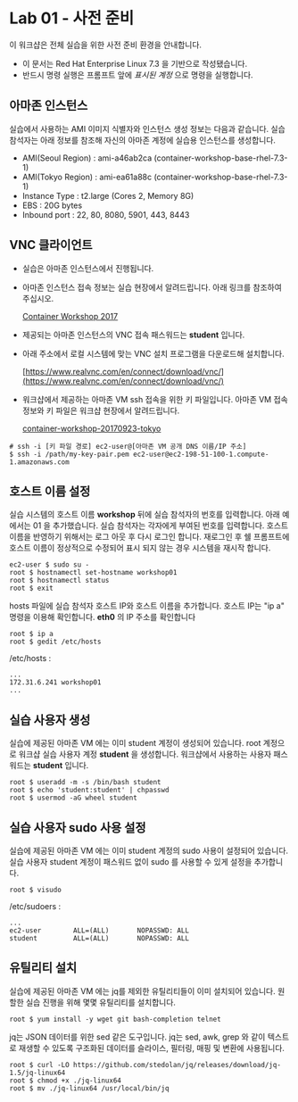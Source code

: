 Lab 01 - 사전 준비 
===

이 워크샵은 전체 실습을 위한 사전 준비 환경을 안내합니다. 

* 이 문서는 Red Hat Enterprise Linux 7.3 을 기반으로 작성됐습니다.
* 반드시 명령 실행은 프롬프트 앞에 *표시된 계정* 으로 명령을 실행합니다.  


## 아마존 인스턴스

실습에서 사용하는 AMI 이미지 식별자와 인스턴스 생성 정보는 다음과 같습니다. 
실습 참석자는 아래 정보를 참조해 자신의 아마존 계정에 실습용 인스턴스를 생성합니다.  

* AMI(Seoul Region) : ami-a46ab2ca (container-workshop-base-rhel-7.3-1)
* AMI(Tokyo Region) : ami-ea61a88c (container-workshop-base-rhel-7.3-1)
* Instance Type : t2.large (Cores 2, Memory 8G)
* EBS : 20G bytes
* Inbound port : 22, 80, 8080, 5901, 443, 8443


## VNC 클라이언트

* 실습은 아마존 인스턴스에서 진행됩니다. 
* 아마존 인스턴스 접속 정보는 실습 현장에서 알려드립니다. 아래 링크를 참조하여 주십시오.

    [Container Workshop 2017](https://docs.google.com/spreadsheets/d/1ptFys3dCTHiFYZxrcshd7XuoSzLxrsxmwQCtZ91Kr74/edit?usp=sharing)
* 제공되는 아마존 인스턴스의 VNC 접속 패스워드는 **student** 입니다. 
* 아래 주소에서 로컬 시스템에 맞는 VNC 설치 프로그램을 다운로드해 설치합니다. 

    [https://www.realvnc.com/en/connect/download/vnc/](https://www.realvnc.com/en/connect/download/vnc/)

* 워크샵에서 제공하는 아마존 VM ssh 접속을 위한 키 파일입니다. 아마존 VM 접속 정보와 키 파일은 워크샵 현장에서 알려드립니다.   

    [container-workshop-20170923-tokyo](./guest-tokyo.pem)
   

```
# ssh -i [키 파일 경로] ec2-user@[아마존 VM 공개 DNS 이름/IP 주소]
$ ssh -i /path/my-key-pair.pem ec2-user@ec2-198-51-100-1.compute-1.amazonaws.com
```

## 호스트 이름 설정

실습 시스템의 호스트 이름 **workshop** 뒤에 실습 참석자의 번호를 입력합니다. 
아래 예에서는 01 을 추가했습니다. 
실습 참석자는 각자에게 부여된 번호를 입력합니다. 
호스트 이름을 반영하기 위해서는 로그 아웃 후 다시 로그인 합니다.
재로그인 후 쉘 프롬프트에 호스트 이름이 정상적으로 수정되어 표시 되지 않는 경우 시스템을 재시작 합니다.

```
ec2-user $ sudo su -
root $ hostnamectl set-hostname workshop01
root $ hostnamectl status
root $ exit
```

hosts 파일에 실습 참석자 호스트 IP와 호스트 이름을 추가합니다. 
호스트 IP는 "ip a" 명령을 이용해 확인합니다. 
**eth0** 의 IP 주소를 확인합니다
```
root $ ip a
root $ gedit /etc/hosts
```
/etc/hosts :
```
...
172.31.6.241 workshop01
...
```

## 실습 사용자 생성

실습에 제공된 아마존 VM 에는 이미 student 계정이 생성되어 있습니다. root 계정으로 워크샵 실습 사용자 계정 **student** 을 생성합니다. 
워크샵에서 사용하는 사용자 패스워드는 **student** 입니다. 

```
root $ useradd -m -s /bin/bash student
root $ echo 'student:student' | chpasswd
root $ usermod -aG wheel student
``` 

## 실습 사용자 sudo 사용 설정

실습에 제공된 아마존 VM 에는 이미 student 계정의 sudo 사용이 설정되어 있습니다. 
실습 사용자 student 계정이 패스워드 없이 sudo 를 사용할 수 있게 설정을 추가합니다.

```
root $ visudo
```

/etc/sudoers :

```
...
ec2-user        ALL=(ALL)       NOPASSWD: ALL
student         ALL=(ALL)       NOPASSWD: ALL
```

## 유틸리티 설치

실습에 제공된 아마존 VM 에는 jq를 제외한 유틸리티들이 이미 설치되어 있습니다.
원할한 실습 진행을 위해 몇몇 유틸리티를 설치합니다.


```
root $ yum install -y wget git bash-completion telnet 
```
jq는 JSON 데이터를 위한 sed 같은 도구입니다. 
jq는 sed, awk, grep 와 같이 텍스트로 재생할 수 있도록 구조화된 
데이터를 슬라이스, 필터링, 매핑 및 변환에 사용됩니다.


```
root $ curl -LO https://github.com/stedolan/jq/releases/download/jq-1.5/jq-linux64
root $ chmod +x ./jq-linux64
root $ mv ./jq-linux64 /usr/local/bin/jq
```

 